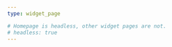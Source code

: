 ```yaml
---
type: widget_page

# Homepage is headless, other widget pages are not.
# headless: true
---
```

